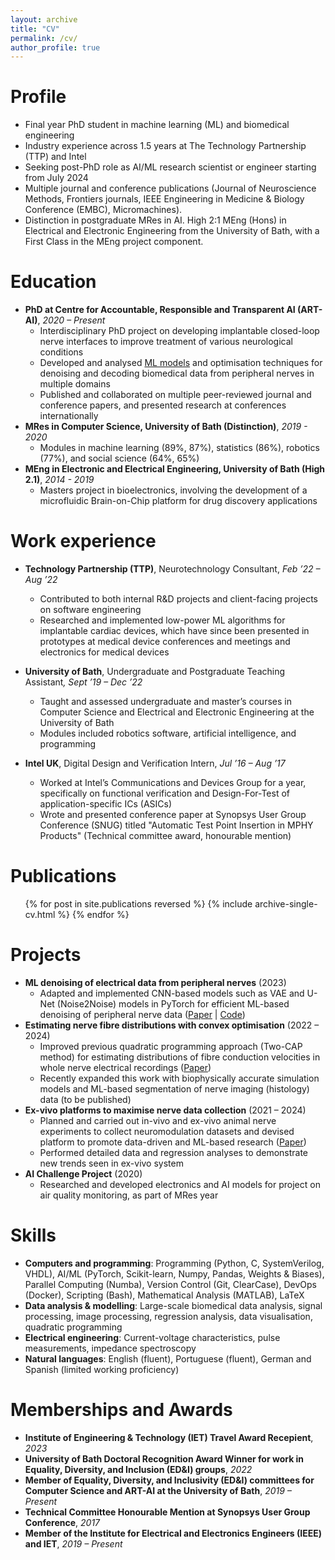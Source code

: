 ```yaml
---
layout: archive
title: "CV"
permalink: /cv/
author_profile: true
---
```


Profile
======
* Final year PhD student in machine learning (ML) and biomedical engineering
* Industry experience across 1.5 years at The Technology Partnership (TTP) and Intel
* Seeking post-PhD role as AI/ML research scientist or engineer starting from July 2024
* Multiple journal and conference publications (Journal of Neuroscience Methods, Frontiers journals, IEEE Engineering in Medicine & Biology Conference (EMBC), Micromachines).
* Distinction in postgraduate MRes in AI. High 2:1 MEng (Hons) in Electrical and Electronic Engineering from the University of Bath, with a First Class in the MEng project component.

Education
======
* <b>PhD at Centre for Accountable, Responsible and Transparent AI (ART-AI)</b>, <i>2020 – Present</i>
    * Interdisciplinary PhD project on developing implantable closed-loop nerve interfaces to improve treatment of various neurological conditions
    * Developed and analysed [ML models](https://github.com/mjribeiro/pns-ml-denoising) and optimisation techniques for denoising and decoding biomedical data from peripheral nerves in multiple domains
    * Published and collaborated on multiple peer-reviewed journal and conference papers, and presented research at conferences internationally
* <b>MRes in Computer Science, University of Bath (Distinction)</b>, <i>2019 - 2020</i>
	* Modules in machine learning (89%, 87%), statistics (86%), robotics (77%), and social science (64%, 65%)
* <b>MEng in Electronic and Electrical Engineering, University of Bath (High 2.1)</b>, <i>2014 - 2019</i>
  * Masters project in bioelectronics, involving the development of a microfluidic Brain-on-Chip platform for drug discovery applications

Work experience
======
 * <b>Technology Partnership (TTP)</b>, Neurotechnology Consultant, <i>Feb ’22 – Aug ’22</i>
   * Contributed to both internal R&D projects and client-facing projects on software engineering
   * Researched and implemented low-power ML algorithms for implantable cardiac devices, which have since been presented in prototypes at medical device conferences and meetings
and electronics for medical devices

 * <b>University of Bath</b>, Undergraduate and Postgraduate Teaching Assistant<i>, Sept ’19 – Dec ’22</i>
    * Taught and assessed undergraduate and master’s courses in Computer Science and Electrical and Electronic Engineering at the University of Bath
    * Modules included robotics software, artificial intelligence, and programming

 * <b>Intel UK</b>, Digital Design and Verification Intern, <i>Jul ’16 – Aug ’17</i>
    * Worked at Intel’s Communications and Devices Group for a year, specifically on functional verification and Design-For-Test of application-specific ICs (ASICs)
    * Wrote and presented conference paper at Synopsys User Group Conference (SNUG) titled "Automatic Test Point Insertion in MPHY Products" (Technical committee award, honourable mention)

Publications
======
  <ul>{% for post in site.publications reversed %}
    {% include archive-single-cv.html %}
  {% endfor %}</ul>


Projects
======
* <b>ML denoising of electrical data from peripheral nerves</b> (2023)
    * Adapted and implemented CNN-based models such as VAE and U-Net (Noise2Noise) models in PyTorch for efficient ML-based denoising of peripheral nerve data ([Paper](https://purehost.bath.ac.uk/ws/portalfiles/portal/311541808/EMBC2023.pdf) | [Code](https://github.com/mjribeiro/pns-ml-denoising))
* <b>Estimating nerve fibre distributions with convex optimisation</b> (2022 – 2024)
    * Improved previous quadratic programming approach (Two-CAP method) for estimating distributions of fibre conduction velocities in whole nerve electrical recordings ([Paper](https://purehost.bath.ac.uk/ws/portalfiles/portal/247985478/2CAP_EMBC_2022.pdf))
    * Recently expanded this work with biophysically accurate simulation models and ML-based segmentation of nerve imaging (histology) data (to be published)
* <b>Ex-vivo platforms to maximise nerve data collection</b> (2021 – 2024)
    * Planned and carried out in-vivo and ex-vivo animal nerve experiments to collect neuromodulation datasets and devised platform to promote data-driven and ML-based research ([Paper](https://www.sciencedirect.com/science/article/pii/S016502702400061X))
    * Performed detailed data and regression analyses to demonstrate new trends seen in ex-vivo
system
* <b>AI Challenge Project</b> (2020)
    * Researched and developed electronics and AI models for project on air quality monitoring, as part of MRes year

Skills
======
* <b>Computers and programming</b>: Programming (Python, C, SystemVerilog, VHDL), AI/ML (PyTorch, Scikit-learn, Numpy, Pandas, Weights & Biases), Parallel Computing (Numba), Version Control (Git, ClearCase), DevOps (Docker), Scripting (Bash), Mathematical Analysis (MATLAB), LaTeX
* <b>Data analysis & modelling</b>: Large-scale biomedical data analysis, signal processing, image processing, regression analysis, data visualisation, quadratic programming
* <b>Electrical engineering</b>: Current-voltage characteristics, pulse measurements, impedance spectroscopy
* <b>Natural languages</b>: English (fluent), Portuguese (fluent), German and Spanish (limited working proficiency)

Memberships and Awards
======
* <b>Institute of Engineering & Technology (IET) Travel Award Recepient</b>, <i>2023</i>
* <b>University of Bath Doctoral Recognition Award Winner for work in Equality, Diversity, and Inclusion (ED&I) groups</b>, <i>2022</i>
* <b>Member of Equality, Diversity, and Inclusivity (ED&I) committees for Computer Science and ART-AI at the University of Bath</b>, <i>2019 – Present</i>
* <b>Technical Committee Honourable Mention at Synopsys User Group Conference</b>, <i>2017</i>
* <b>Member of the Institute for Electrical and Electronics Engineers (IEEE) and IET</b>, <i>2019 – Present</i>
